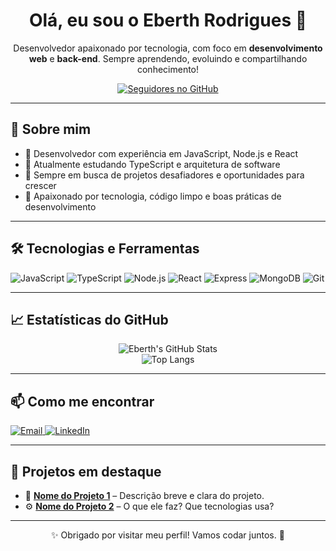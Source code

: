 <!-- README PROFISSIONAL DE PERFIL GITHUB -->

<h1 align="center">Olá, eu sou o Eberth Rodrigues 👋</h1>

<p align="center">
  Desenvolvedor apaixonado por tecnologia, com foco em <strong>desenvolvimento web</strong> e <strong>back-end</strong>. Sempre aprendendo, evoluindo e compartilhando conhecimento!
</p>

<p align="center">
  <a href="https://github.com/EberthRodrigues?tab=followers">
    <img 
      alt="Seguidores no GitHub"
      src="https://custom-icon-badges.demolab.com/github/followers/EberthRodrigues?color=236ad3&labelColor=1155ba&style=for-the-badge&logo=github&label=Seguidores&logoColor=white"
    />
  </a>
</p>

---

## 🚀 Sobre mim

- 💼 Desenvolvedor com experiência em JavaScript, Node.js e React
- 🌱 Atualmente estudando TypeScript e arquitetura de software
- 🔭 Sempre em busca de projetos desafiadores e oportunidades para crescer
- 🧠 Apaixonado por tecnologia, código limpo e boas práticas de desenvolvimento

---

## 🛠️ Tecnologias e Ferramentas

<div align="left">
  
![JavaScript](img.shields.io/badge/-JavaScript-F7DF1E?style=for-the-badge&logo=javascript&logoColor=black)
![TypeScript](https://img.shields.io/badge/-TypeScript-3178C6?style=for-the-badge&logo=typescript&logoColor=white)
![Node.js](https://img.shields.io/badge/-Node.js-339933?style=for-the-badge&logo=node.js&logoColor=white)
![React](https://img.shields.io/badge/-React-61DAFB?style=for-the-badge&logo=react&logoColor=black)
![Express](https://img.shields.io/badge/-Express-000000?style=for-the-badge&logo=express&logoColor=white)
![MongoDB](https://img.shields.io/badge/-MongoDB-47A248?style=for-the-badge&logo=mongodb&logoColor=white)
![Git](https://img.shields.io/badge/-Git-F05032?style=for-the-badge&logo=git&logoColor=white)

</div>

---

## 📈 Estatísticas do GitHub

<div align="center">

![Eberth's GitHub Stats](https://github-readme-stats.vercel.app/api?username=EberthRodrigues&show_icons=true&theme=tokyonight&hide_border=true)
<br />
![Top Langs](https://github-readme-stats.vercel.app/api/top-langs/?username=EberthRodrigues&layout=compact&theme=tokyonight&hide_border=true)

</div>

---

## 📫 Como me encontrar

<p>
  <a href="mailto:seuemail@gmail.com">
    <img alt="Email" src="https://img.shields.io/badge/Email-D14836?style=for-the-badge&logo=gmail&logoColor=white" />
  </a>
  <a href="https://www.linkedin.com/in/seuusuario/">
    <img alt="LinkedIn" src="https://img.shields.io/badge/LinkedIn-0077B5?style=for-the-badge&logo=linkedin&logoColor=white" />
  </a>
</p>

---

## 🌟 Projetos em destaque

- 🔧 **[Nome do Projeto 1](https://github.com/EberthRodrigues/NomeDoProjeto)** – Descrição breve e clara do projeto.
- ⚙️ **[Nome do Projeto 2](https://github.com/EberthRodrigues/NomeDoProjeto)** – O que ele faz? Que tecnologias usa?

---

<p align="center">✨ Obrigado por visitar meu perfil! Vamos codar juntos. 🚀</p>
